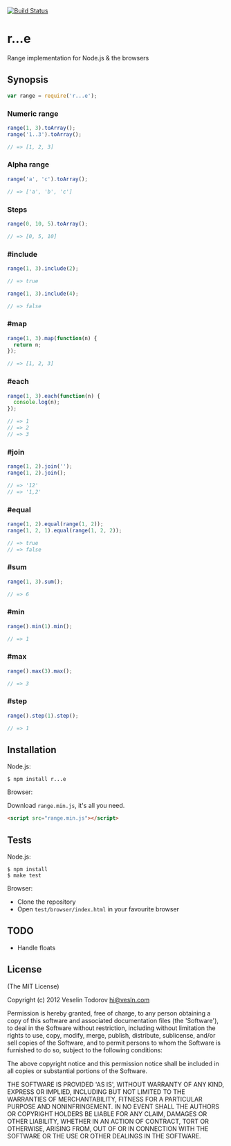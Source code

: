 [![Build Status](https://secure.travis-ci.org/vesln/r...e.png)](http://travis-ci.org/vesln/r...e)

# r...e

Range implementation for Node.js & the browsers

## Synopsis

```js
var range = require('r...e');
```

### Numeric range

```js
range(1, 3).toArray();
range('1..3').toArray();

// => [1, 2, 3]
```

### Alpha range

```js
range('a', 'c').toArray();

// => ['a', 'b', 'c']
```

### Steps

```js
range(0, 10, 5).toArray();

// => [0, 5, 10]
```

### #include

```js
range(1, 3).include(2);

// => true

range(1, 3).include(4);

// => false
```

### #map

```js
range(1, 3).map(function(n) {
  return n;
});

// => [1, 2, 3]
```

### #each

```js
range(1, 3).each(function(n) {
  console.log(n);
});

// => 1
// => 2
// => 3
```

### #join

```js
range(1, 2).join('');
range(1, 2).join();

// => '12'
// => '1,2'
```

### #equal

```js
range(1, 2).equal(range(1, 2));
range(1, 2, 1).equal(range(1, 2, 2));

// => true
// => false
```

### #sum

```js
range(1, 3).sum();

// => 6
```

### #min

```js
range().min(1).min();

// => 1
```

### #max

```js
range().max(3).max();

// => 3
```

### #step

```js
range().step(1).step();

// => 1
```

## Installation

Node.js:

```
$ npm install r...e
```

Browser:

Download `range.min.js`, it's all you need.

```html
<script src="range.min.js"></script>
```

## Tests

Node.js:

```
$ npm install
$ make test
```

Browser:

- Clone the repository
- Open `test/browser/index.html` in your favourite browser

## TODO

- Handle floats

## License

(The MIT License)

Copyright (c) 2012 Veselin Todorov <hi@vesln.com>

Permission is hereby granted, free of charge, to any person obtaining
a copy of this software and associated documentation files (the
'Software'), to deal in the Software without restriction, including
without limitation the rights to use, copy, modify, merge, publish,
distribute, sublicense, and/or sell copies of the Software, and to
permit persons to whom the Software is furnished to do so, subject to
the following conditions:

The above copyright notice and this permission notice shall be
included in all copies or substantial portions of the Software.

THE SOFTWARE IS PROVIDED 'AS IS', WITHOUT WARRANTY OF ANY KIND,
EXPRESS OR IMPLIED, INCLUDING BUT NOT LIMITED TO THE WARRANTIES OF
MERCHANTABILITY, FITNESS FOR A PARTICULAR PURPOSE AND NONINFRINGEMENT.
IN NO EVENT SHALL THE AUTHORS OR COPYRIGHT HOLDERS BE LIABLE FOR ANY
CLAIM, DAMAGES OR OTHER LIABILITY, WHETHER IN AN ACTION OF CONTRACT,
TORT OR OTHERWISE, ARISING FROM, OUT OF OR IN CONNECTION WITH THE
SOFTWARE OR THE USE OR OTHER DEALINGS IN THE SOFTWARE.
